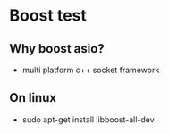 # Boost test

## Why boost asio?
- multi platform c++ socket framework

## On linux
- sudo apt-get install libboost-all-dev